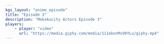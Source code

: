 ```yaml
---
kgs_layout: "anime_episode"
title: "Episode 3"
description: "Mekakucity Actors Episode 3"
players:
    - player: "video"
      url: "https://media.giphy.com/media/111ebonMs90YLu/giphy.mp4"
---
```

